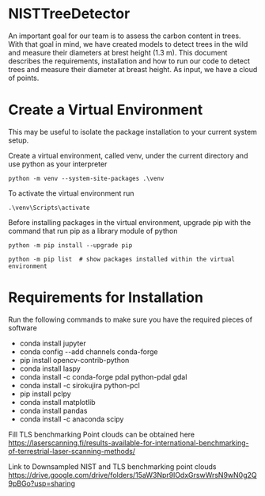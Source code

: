 # NISTTreeDetector

An important goal for our team is to assess the carbon content in trees. With that goal in mind, we have created models to detect trees in the wild and measure their diameters at brest height (1.3 m). This document describes the requirements, installation and how to run our code to detect trees and measure their diameter at breast height. As input, we have a cloud of points.


# Create a Virtual Environment

This may be useful to isolate the package installation to your current system setup.

Create a virtual environment, called venv, under the current directory and use python as your interpreter

```
python -m venv --system-site-packages .\venv
```

To activate the virtual environment run
```
.\venv\Scripts\activate
```

Before installing packages in the virtual environment, upgrade pip with the command that run pip as a library module of python

```
python -m pip install --upgrade pip 

python -m pip list  # show packages installed within the virtual environment
```








# Requirements for Installation

Run the following commands to make sure you have the required pieces of software

* conda install jupyter 
* conda config --add channels conda-forge
* pip install opencv-contrib-python
* conda install laspy
* conda install -c conda-forge pdal python-pdal gdal
* conda install -c sirokujira python-pcl
* pip install pclpy
* conda install matplotlib
* conda install pandas
* conda install -c anaconda scipy


Fill TLS benchmarking Point clouds can be obtained here
https://laserscanning.fi/results-available-for-international-benchmarking-of-terrestrial-laser-scanning-methods/

Link to Downsampled NIST and TLS benchmarking point clouds
https://drive.google.com/drive/folders/15aW3Npr9lOdxGrswWrsN9wN0g2Q9pBGo?usp=sharing

